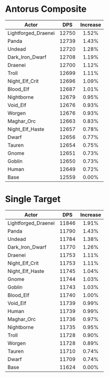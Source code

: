 # Antorus Composite
| Actor | DPS | Increase |
|---|:---:|:---:|
|Lightforged_Draenei|12750|1.52%|
|Panda|12739|1.43%|
|Undead|12720|1.28%|
|Dark_Iron_Dwarf|12708|1.19%|
|Draenei|12700|1.12%|
|Troll|12699|1.11%|
|Night_Elf_Crit|12696|1.09%|
|Blood_Elf|12687|1.01%|
|Nightborne|12679|0.95%|
|Void_Elf|12676|0.93%|
|Worgen|12676|0.93%|
|Maghar_Orc|12663|0.83%|
|Night_Elf_Haste|12657|0.78%|
|Dwarf|12656|0.77%|
|Tauren|12654|0.75%|
|Gnome|12651|0.73%|
|Goblin|12650|0.73%|
|Human|12649|0.72%|
|Base|12559|0.00%|

# Single Target
| Actor | DPS | Increase |
|---|:---:|:---:|
|Lightforged_Draenei|11846|1.91%|
|Panda|11790|1.43%|
|Undead|11784|1.38%|
|Dark_Iron_Dwarf|11770|1.26%|
|Draenei|11753|1.11%|
|Night_Elf_Crit|11753|1.11%|
|Night_Elf_Haste|11745|1.04%|
|Gnome|11744|1.03%|
|Goblin|11743|1.03%|
|Blood_Elf|11740|1.00%|
|Void_Elf|11739|0.99%|
|Human|11739|0.99%|
|Maghar_Orc|11736|0.97%|
|Nightborne|11735|0.95%|
|Troll|11728|0.90%|
|Worgen|11728|0.89%|
|Tauren|11710|0.74%|
|Dwarf|11709|0.74%|
|Base|11624|0.00%|
